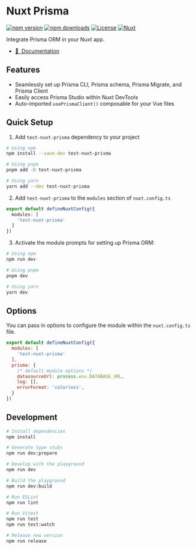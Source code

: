 # Nuxt Prisma

[![npm version][npm-version-src]][npm-version-href]
[![npm downloads][npm-downloads-src]][npm-downloads-href]
[![License][license-src]][license-href]
[![Nuxt][nuxt-src]][nuxt-href]

Integrate Prisma ORM in your Nuxt app.

<!-- - [✨ &nbsp;Release Notes](/CHANGELOG.md) -->
<!-- - [🏀 Online playground](https://stackblitz.com/github/your-org/my-module?file=playground%2Fapp.vue) -->
- [📖 &nbsp;Documentation](https://nuxt-prisma-five.vercel.app/)

## Features

- Seamlessly set up Prisma CLI, Prisma schema, Prisma Migrate, and Prisma Client
- Easily access Prisma Studio within Nuxt DevTools
- Auto-imported `usePrismaClient()` composable for your Vue files

## Quick Setup

1. Add `test-nuxt-prisma` dependency to your project

```bash
# Using npm
npm install --save-dev test-nuxt-prisma

# Using pnpm
pnpm add -D test-nuxt-prisma

# Using yarn
yarn add --dev test-nuxt-prisma

```

2. Add `test-nuxt-prisma` to the `modules` section of `nuxt.config.ts`

```ts
export default defineNuxtConfig({
  modules: [
    'test-nuxt-prisma'
  ]
})
```

3. Activate the module prompts for setting up Prisma ORM:

```bash
# Using npm
npm run dev

# Using pnpm
pnpm dev

# Using yarn
yarn dev

```

## Options
You can pass in options to configure the module within the `nuxt.config.ts` file.

```js
export default defineNuxtConfig({
  modules: [
    'test-nuxt-prisma'
  ],
  prisma: {
    /* default module options */
    datasourceUrl: process.env.DATABASE_URL,
    log: [],
    errorFormat: 'colorless',
  }
})
```

## Development

```bash
# Install dependencies
npm install

# Generate type stubs
npm run dev:prepare

# Develop with the playground
npm run dev

# Build the playground
npm run dev:build

# Run ESLint
npm run lint

# Run Vitest
npm run test
npm run test:watch

# Release new version
npm run release
```

<!-- Badges -->
[npm-version-src]: https://img.shields.io/npm/v/my-module/latest.svg?style=flat&colorA=020420&colorB=00DC82
[npm-version-href]: https://npmjs.com/package/my-module

[npm-downloads-src]: https://img.shields.io/npm/dm/my-module.svg?style=flat&colorA=020420&colorB=00DC82
[npm-downloads-href]: https://npmjs.com/package/my-module

[license-src]: https://img.shields.io/npm/l/my-module.svg?style=flat&colorA=020420&colorB=00DC82
[license-href]: https://npmjs.com/package/my-module

[nuxt-src]: https://img.shields.io/badge/Nuxt-020420?logo=nuxt.js
[nuxt-href]: https://nuxt.com
